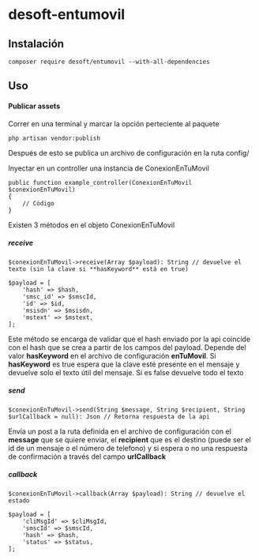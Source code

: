 # desoft-entumovil

## Instalación

    composer require desoft/entumovil --with-all-dependencies

## Uso

#### Publicar assets

Correr en una terminal y marcar la opción perteciente al paquete

    php artisan vendor:publish

Después de esto se publica un archivo de configuración en la ruta config/ 

Inyectar en un controller una instancia de ConexionEnTuMovil

    public function example_controller(ConexionEnTuMovil $conexionEnTuMovil)
    {
        // Código
    }

Existen 3 métodos en el objeto ConexionEnTuMovil

##### receive

    $conexionEnTuMovil->receive(Array $payload): String // devuelve el texto (sin la clave si **hasKeyword** está en true)

    $payload = [
        'hash' => $hash,
        'smsc_id' => $smscId,
        'id' => $id,
        'msisdn' => $msisdn,
        'mstext' => $mstext,
    ];

Este método se encarga de validar que el hash enviado por la api coincide con el hash que se crea a partir de los campos del payload. Depende del valor **hasKeyword** en el archivo de configuración **enTuMovil**.
Si **hasKeyword** es true espera que la clave esté presente en el mensaje y devuelve solo el texto útil del mensaje. Si es false devuelve todo el texto

##### send

    $conexionEnTuMovil->send(String $message, String $recipient, String $urlCallback = null): Json // Retorna respuesta de la api

Envía un post a la ruta definida en el archivo de configuración con el **message** que se quiere enviar, el **recipient** que es el destino (puede ser el id de un mensaje o el número de telefono) y si espera o no una respuesta de confirmación a través del campo **urlCallback**

##### callback

    $conexionEnTuMovil->callback(Array $payload): String // devuelve el estado

    $payload = [
        'cliMsgId' => $cliMsgId,
        'smscId' => $smscId,
        'hash' => $hash,
        'status' => $status,
    ];